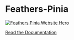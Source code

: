 # Feathers-Pinia

<a href="https://feathers-pinia.pages.dev">
  <img src="https://user-images.githubusercontent.com/128857/190210685-df1dbd54-eb41-442e-90c1-d82ca44fc786.jpg" alt="Feathers Pinia Website Hero" />
</a>

[Read the Documentation](https://feathers-pinia.pages.dev)
